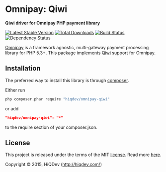 Omnipay: Qiwi
=============

**Qiwi driver for Omnipay PHP payment library**

[![Latest Stable Version](https://poser.pugx.org/hiqdev/omnipay-qiwi/v/stable)](https://packagist.org/packages/hiqdev/omnipay-qiwi)
[![Total Downloads](https://poser.pugx.org/hiqdev/omnipay-qiwi/downloads)](https://packagist.org/packages/hiqdev/omnipay-qiwi)
[![Build Status](https://img.shields.io/travis/hiqdev/omnipay-qiwi.svg)](https://travis-ci.org/hiqdev/omnipay-qiwi)
[![Dependency Status](https://www.versioneye.com/php/hiqdev:omnipay-qiwi/dev-master/badge.svg)](https://www.versioneye.com/php/hiqdev:omnipay-qiwi/dev-master)

[Omnipay](https://github.com/omnipay/omnipay) is a framework agnostic, multi-gateway payment
processing library for PHP 5.3+.
This package implements [Qiwi](https://qiwi.ru/) support for Omnipay.

## Installation

The preferred way to install this library is through [composer](http://getcomposer.org/download/).

Either run

```sh
php composer.phar require "hiqdev/omnipay-qiwi"
```

or add

```json
"hiqdev/omnipay-qiwi": "*"
```

to the require section of your composer.json.

## License

This project is released under the terms of the MIT [license](LICENSE).
Read more [here](http://choosealicense.com/licenses/mit).

Copyright © 2015, HiQDev (http://hiqdev.com/)
